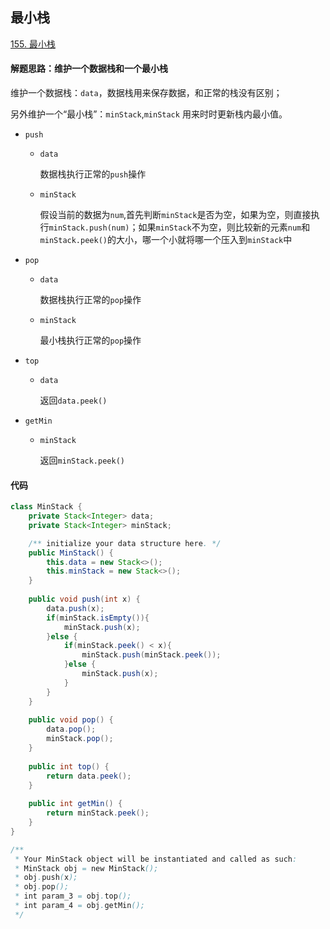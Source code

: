 ## 最小栈

[155. 最小栈](https://leetcode-cn.com/problems/min-stack/)

#### 解题思路：维护一个数据栈和一个最小栈

维护一个数据栈：`data`，数据栈用来保存数据，和正常的栈没有区别；

另外维护一个“最小栈”：`minStack`,`minStack` 用来时时更新栈内最小值。

- `push`

  - `data`

    数据栈执行正常的`push`操作

  - `minStack`

    假设当前的数据为`num`,首先判断`minStack`是否为空，如果为空，则直接执行`minStack.push(num)`；如果`minStack`不为空，则比较新的元素`num`和`minStack.peek()`的大小，哪一个小就将哪一个压入到`minStack`中

- `pop`

  - `data`

    数据栈执行正常的`pop`操作

  - `minStack`

    最小栈执行正常的`pop`操作

- `top`

  - `data`

    返回`data.peek()`

- `getMin`

  - `minStack`

    返回`minStack.peek()`

#### 代码

```java
class MinStack {
    private Stack<Integer> data;
    private Stack<Integer> minStack;

    /** initialize your data structure here. */
    public MinStack() {
        this.data = new Stack<>();
        this.minStack = new Stack<>();
    }
    
    public void push(int x) {   
        data.push(x);
        if(minStack.isEmpty()){
            minStack.push(x);
        }else {
            if(minStack.peek() < x){
                minStack.push(minStack.peek());
            }else {
                minStack.push(x);
            }
        }
    }
    
    public void pop() {
        data.pop();
        minStack.pop();
    }
    
    public int top() {
        return data.peek();
    }
    
    public int getMin() {   
        return minStack.peek();
    }
}

/**
 * Your MinStack object will be instantiated and called as such:
 * MinStack obj = new MinStack();
 * obj.push(x);
 * obj.pop();
 * int param_3 = obj.top();
 * int param_4 = obj.getMin();
 */
```






